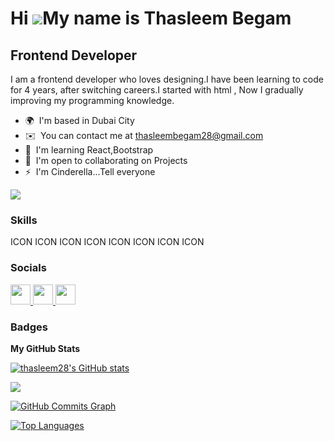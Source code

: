 Hi ![](https://user-images.githubusercontent.com/18350557/176309783-0785949b-9127-417c-8b55-ab5a4333674e.gif)My name is Thasleem Begam
======================================================================================================================================

Frontend Developer
------------------

I am a frontend developer who loves designing.I have been learning to code for 4 years, after switching careers.I started with html , Now I gradually improving my programming knowledge.

* 🌍  I'm based in Dubai City
* ✉️  You can contact me at [thasleembegam28@gmail.com](mailto:thasleembegam28@gmail.com)
* 🧠  I'm learning React,Bootstrap
* 🤝  I'm open to collaborating on Projects
* ⚡  I'm Cinderella...Tell everyone

<a href="https://www.github.com/thasleem28" target="_blank" rel="noreferrer"><img
src="https://img.shields.io/github/followers/thasleem28?logo=github&style=for-the-badge&color=a855f7&labelColor=1e3a8a" /></a>

### Skills


<p align="left">
  ICON ICON ICON ICON ICON ICON ICON ICON

</p>


### Socials

<p align="left"> <a href="https://www.facebook.com/61550313621040" target="_blank" rel="noreferrer"> <picture> <source media="(prefers-color-scheme: dark)" srcset="undefined" /> <source media="(prefers-color-scheme: light)" srcset="https://raw.githubusercontent.com/danielcranney/readme-generator/main/public/icons/socials/facebook.svg" /> <img src="https://raw.githubusercontent.com/danielcranney/readme-generator/main/public/icons/socials/facebook.svg" width="32" height="32" /> </picture> </a> <a href="https://www.github.com/thasleem28" target="_blank" rel="noreferrer"> <picture> <source media="(prefers-color-scheme: dark)" srcset="https://raw.githubusercontent.com/danielcranney/readme-generator/main/public/icons/socials/github-dark.svg" /> <source media="(prefers-color-scheme: light)" srcset="https://raw.githubusercontent.com/danielcranney/readme-generator/main/public/icons/socials/github.svg" /> <img src="https://raw.githubusercontent.com/danielcranney/readme-generator/main/public/icons/socials/github.svg" width="32" height="32" /> </picture> </a> <a href="https://www.linkedin.com/in/thasleem-begam-65b0b6285" target="_blank" rel="noreferrer"> <picture> <source media="(prefers-color-scheme: dark)" srcset="undefined" /> <source media="(prefers-color-scheme: light)" srcset="https://raw.githubusercontent.com/danielcranney/readme-generator/main/public/icons/socials/linkedin.svg" /> <img src="https://raw.githubusercontent.com/danielcranney/readme-generator/main/public/icons/socials/linkedin.svg" width="32" height="32" /> </picture> </a></p>

### Badges

<b>My GitHub Stats</b>

<a href="http://www.github.com/thasleem28"><img src="https://github-readme-stats.vercel.app/api?username=thasleem28&show_icons=true&hide=&count_private=true&title_color=ec4899&text_color=ffffff&icon_color=a855f7&bg_color=1e3a8a&hide_border=true&show_icons=true" alt="thasleem28's GitHub stats" /></a>

<a href="http://www.github.com/thasleem28"><img src="https://github-readme-streak-stats.herokuapp.com/?user=thasleem28&stroke=ffffff&background=1e3a8a&ring=ec4899&fire=ec4899&currStreakNum=ffffff&currStreakLabel=ec4899&sideNums=ffffff&sideLabels=ffffff&dates=ffffff&hide_border=true" /></a>

<a href="http://www.github.com/thasleem28"><img src="https://github-readme-activity-graph.cyclic.app/graph?username=thasleem28&bg_color=1e3a8a&color=ffffff&line=a855f7&point=ffffff&area_color=1e3a8a&area=true&hide_border=true&custom_title=GitHub%20Commits%20Graph" alt="GitHub Commits Graph" /></a>

<a href="https://github.com/thasleem28" align="left"><img src="https://github-readme-stats.vercel.app/api/top-langs/?username=thasleem28&langs_count=10&title_color=ec4899&text_color=ffffff&icon_color=a855f7&bg_color=1e3a8a&hide_border=true&locale=en&custom_title=Top%20%Languages" alt="Top Languages" /></a>
